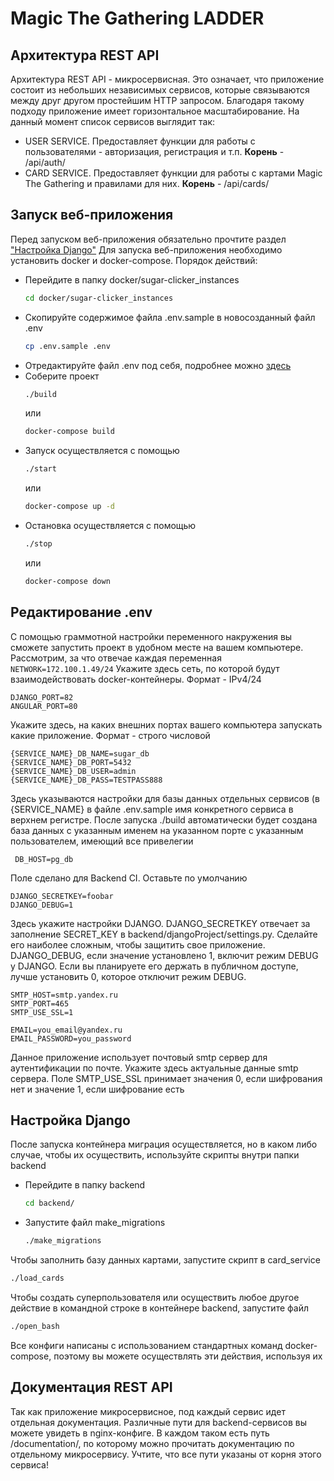 # Magic The Gathering LADDER
## Архитектура REST API
Архитектура REST API - микросервисная. Это означает, что приложение состоит из небольших независимых сервисов, которые связываются между друг другом простейшим HTTP запросом. Благодаря такому подходу приложение имеет горизонтальное масштабирование. На данный момент список сервисов выглядит так:
- USER SERVICE. Предоставляет функции для работы с пользователями - авторизация, регистрация и т.п. **Корень** - /api/auth/
- CARD SERVICE. Предоставляет функции для работы с картами Magic The Gathering и правилами для них. **Корень** - /api/cards/

## Запуск веб-приложения
Перед запуском веб-приложения обязательно прочтите раздел ["Настройка Django"](#настройка-django)
Для запуска веб-приложения необходимо установить docker и docker-compose.
Порядок действий:
- Перейдите в папку docker/sugar-clicker_instances
  ```bash 
  cd docker/sugar-clicker_instances
  ```
- Скопируйте содержимое файла .env.sample в новосозданный файл .env
  ```bash
  cp .env.sample .env
  ```
- Отредактируйте файл .env под себя, подробнее можно [здесь](#редактирование-env)
- Соберите проект
  ```bash
  ./build
  ``` 
  или
  ```bash
  docker-compose build
  ```
- Запуск осуществляется с помощью
  ```bash
  ./start
  ```
  или
  ```bash
  docker-compose up -d
  ```
- Остановка осуществляется с помощью
  ```bash
  ./stop
  ```
  или
  ```bash
  docker-compose down
   ```
## Редактирование .env
С помощью граммотной настройки переменного накружения вы сможете запустить проект в удобном месте на вашем компьютере. Рассмотрим, за что отвечае каждая переменная
```NETWORK=172.100.1.49/24```
Укажите здесь сеть, по которой будут взаимодействовать docker-контейнеры. Формат - IPv4/24
    
    DJANGO_PORT=82
    ANGULAR_PORT=80
 Укажите здесь, на каких внешних портах вашего компьютера запускать какие приложение. Формат - строго числовой
 
    {SERVICE_NAME}_DB_NAME=sugar_db
    {SERVICE_NAME}_DB_PORT=5432
    {SERVICE_NAME}_DB_USER=admin
    {SERVICE_NAME}_DB_PASS=TESTPASS888
 Здесь указываются настройки для базы данных отдельных сервисов (в {SERVICE_NAME} в файле .env.sample имя конкретного сервиса в верхнем регистре. После запуска ./build автоматически будет создана база данных с указанным именем на указанном порте с указанным пользователем, имеющий все привелегии
 
     DB_HOST=pg_db
 Поле сделано для Backend CI. Оставьте по умолчанию
 
    DJANGO_SECRETKEY=foobar
    DJANGO_DEBUG=1
  Здесь укажите настройки DJANGO. DJANGO_SECRETKEY отвечает за заполнение SECRET_KEY в backend/djangoProject/settings.py. Сделайте его наиболее сложным, чтобы защитить свое приложение. DJANGO_DEBUG, если значение установлено 1, включит режим DEBUG у DJANGO. Если вы планируете его держать в публичном доступе, лучше установить 0, которое отключит режим DEBUG.
 
    SMTP_HOST=smtp.yandex.ru
    SMTP_PORT=465
    SMTP_USE_SSL=1
    
    EMAIL=you_email@yandex.ru
    EMAIL_PASSWORD=you_password
  Данное приложение использует почтовый smtp сервер для аутентификации по почте. Укажите здесь актуальные данные smtp сервера. Поле SMTP_USE_SSL принимает значения 0, если шифрования нет и значение 1, если шифрование есть

## Настройка Django

После запуска контейнера миграция осуществляется, но в каком либо случае, чтобы их осуществить, используйте скрипты внутри папки backend
- Перейдите в папку backend
  ```bash
  cd backend/
  ```
- Запустите файл make_migrations
  ```bash
  ./make_migrations
  ```
Чтобы заполнить базу данных картами, запустите скрипт в card_service
  ```bash
  ./load_cards
   ```
Чтобы создать суперпользователя или осуществить любое другое действие в командной строке в контейнере backend, запустите файл
  ```bash
  ./open_bash
  ```
Все конфиги написаны с использованием стандартных команд docker-compose, поэтому вы можете осуществлять эти действия, используя их

## Документация REST API
Так как приложение микросервисное, под каждый сервис идет отдельная документация. Различные пути для backend-сервисов вы можете увидеть в nginx-конфиге. В каждом таком есть путь /documentation/, по которому можно прочитать документацию по отдельному микросервису. Учтите, что все пути указаны от корня этого сервиса!
